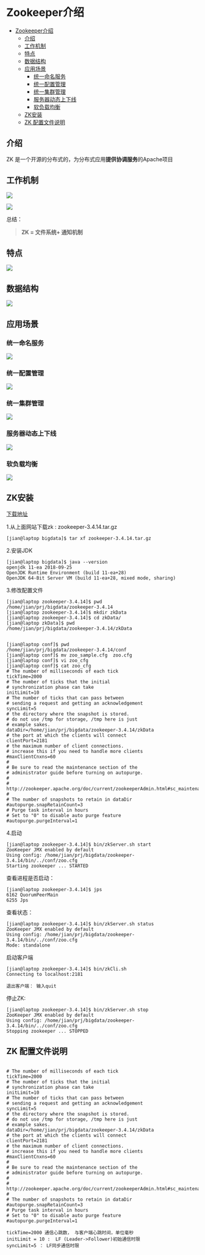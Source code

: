 # Zookeeper介绍
<!-- TOC -->

- [Zookeeper介绍](#zookeeper介绍)
    - [介绍](#介绍)
    - [工作机制](#工作机制)
    - [特点](#特点)
    - [数据结构](#数据结构)
    - [应用场景](#应用场景)
        - [统一命名服务](#统一命名服务)
        - [统一配置管理](#统一配置管理)
        - [统一集群管理](#统一集群管理)
        - [服务器动态上下线](#服务器动态上下线)
        - [软负载均衡](#软负载均衡)
    - [ZK安装](#zk安装)
    - [ZK 配置文件说明](#zk-配置文件说明)

<!-- /TOC -->

## 介绍

ZK 是一个开源的分布式的，为分布式应用**提供协调服务**的Apache项目


## 工作机制


![](https://raw.githubusercontent.com/Syncma/Figurebed/master/img/zook1.png)

![](https://raw.githubusercontent.com/Syncma/Figurebed/master/img/zook2.png)


总结：

>  **ZK = 文件系统+ 通知机制**

## 特点

![](https://raw.githubusercontent.com/Syncma/Figurebed/master/img/zk333.png)



## 数据结构

![](https://raw.githubusercontent.com/Syncma/Figurebed/master/img/zk-info.png)


## 应用场景

### 统一命名服务

![](https://raw.githubusercontent.com/Syncma/Figurebed/master/img/20200118213459.png)

### 统一配置管理

![](https://raw.githubusercontent.com/Syncma/Figurebed/master/img/20200118213535.png)

### 统一集群管理

![](https://raw.githubusercontent.com/Syncma/Figurebed/master/img/20200118213619.png)

### 服务器动态上下线

![](https://raw.githubusercontent.com/Syncma/Figurebed/master/img/20200118213650.png)


### 软负载均衡

![](https://raw.githubusercontent.com/Syncma/Figurebed/master/img/20200118213745.png)




## ZK安装


[下载地址](https://mirrors.tuna.tsinghua.edu.cn/apache/zookeeper/)

1.从上面网站下载zk :  zookeeper-3.4.14.tar.gz
```
[jian@laptop bigdata]$ tar xf zookeeper-3.4.14.tar.gz
```

2.安装JDK

```
[jian@laptop bigdata]$ java --version
openjdk 11-ea 2018-09-25
OpenJDK Runtime Environment (build 11-ea+28)
OpenJDK 64-Bit Server VM (build 11-ea+28, mixed mode, sharing)
```

3.修改配置文件

```
[jian@laptop zookeeper-3.4.14]$ pwd
/home/jian/prj/bigdata/zookeeper-3.4.14
[jian@laptop zookeeper-3.4.14]$ mkdir zkData
[jian@laptop zookeeper-3.4.14]$ cd zkData/
[jian@laptop zkData]$ pwd
/home/jian/prj/bigdata/zookeeper-3.4.14/zkData


[jian@laptop conf]$ pwd
/home/jian/prj/bigdata/zookeeper-3.4.14/conf
[jian@laptop conf]$ mv zoo_sample.cfg  zoo.cfg
[jian@laptop conf]$ vi zoo_cfg
[jian@laptop conf]$ cat zoo_cfg
# The number of milliseconds of each tick
tickTime=2000
# The number of ticks that the initial
# synchronization phase can take
initLimit=10
# The number of ticks that can pass between
# sending a request and getting an acknowledgement
syncLimit=5
# the directory where the snapshot is stored.
# do not use /tmp for storage, /tmp here is just
# example sakes.
dataDir=/home/jian/prj/bigdata/zookeeper-3.4.14/zkData
# the port at which the clients will connect
clientPort=2181
# the maximum number of client connections.
# increase this if you need to handle more clients
#maxClientCnxns=60
#
# Be sure to read the maintenance section of the
# administrator guide before turning on autopurge.
#
# http://zookeeper.apache.org/doc/current/zookeeperAdmin.html#sc_maintenance
#
# The number of snapshots to retain in dataDir
#autopurge.snapRetainCount=3
# Purge task interval in hours
# Set to "0" to disable auto purge feature
#autopurge.purgeInterval=1

```

4.启动

```
[jian@laptop zookeeper-3.4.14]$ bin/zkServer.sh start
ZooKeeper JMX enabled by default
Using config: /home/jian/prj/bigdata/zookeeper-3.4.14/bin/../conf/zoo.cfg
Starting zookeeper ... STARTED
```

查看进程是否启动：
```
[jian@laptop zookeeper-3.4.14]$ jps
6162 QuorumPeerMain
6255 Jps
```

查看状态：
```
[jian@laptop zookeeper-3.4.14]$ bin/zkServer.sh status
ZooKeeper JMX enabled by default
Using config: /home/jian/prj/bigdata/zookeeper-3.4.14/bin/../conf/zoo.cfg
Mode: standalone
```

启动客户端
```
[jian@laptop zookeeper-3.4.14]$ bin/zkCli.sh
Connecting to localhost:2181

退出客户端： 输入quit
```
停止ZK:
```
[jian@laptop zookeeper-3.4.14]$ bin/zkServer.sh stop
ZooKeeper JMX enabled by default
Using config: /home/jian/prj/bigdata/zookeeper-3.4.14/bin/../conf/zoo.cfg
Stopping zookeeper ... STOPPED
```



## ZK 配置文件说明

```

# The number of milliseconds of each tick
tickTime=2000
# The number of ticks that the initial
# synchronization phase can take
initLimit=10
# The number of ticks that can pass between
# sending a request and getting an acknowledgement
syncLimit=5
# the directory where the snapshot is stored.
# do not use /tmp for storage, /tmp here is just
# example sakes.
dataDir=/home/jian/prj/bigdata/zookeeper-3.4.14/zkData
# the port at which the clients will connect
clientPort=2181
# the maximum number of client connections.
# increase this if you need to handle more clients
#maxClientCnxns=60
#
# Be sure to read the maintenance section of the
# administrator guide before turning on autopurge.
#
# http://zookeeper.apache.org/doc/current/zookeeperAdmin.html#sc_maintenance
#
# The number of snapshots to retain in dataDir
#autopurge.snapRetainCount=3
# Purge task interval in hours
# Set to "0" to disable auto purge feature
#autopurge.purgeInterval=1

```

```
tickTime=2000 通信心跳数， 与客户端心跳时间，单位毫秒
initLimit = 10 :  LF (Leader->Follower)初始通信时限
syncLimit=5 ： LF同步通信时限
```






